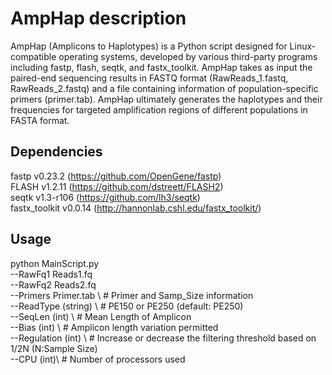 # AmpHap description
AmpHap (Amplicons to Haplotypes) is a Python script designed for Linux-compatible operating systems, developed by various third-party programs including fastp, flash, seqtk, and fastx_toolkit. AmpHap takes as input the paired-end sequencing results in FASTQ format (RawReads_1.fastq, RawReads_2.fastq) and a file containing information of population-specific primers (primer.tab). AmpHap ultimately generates the haplotypes and their frequencies for targeted amplification regions of different populations in FASTA format.


## Dependencies
fastp v0.23.2 (https://github.com/OpenGene/fastp)    
FLASH v1.2.11 (https://github.com/dstreett/FLASH2)    
seqtk v1.3-r106 (https://github.com/lh3/seqtk)    
fastx_toolkit v0.0.14 (http://hannonlab.cshl.edu/fastx_toolkit/)    


## Usage
python MainScript.py     
--RawFq1 Reads1.fq \
                     --RawFq2 Reads2.fq \
                     --Primers Primer.tab \ # Primer and Samp_Size information    
                     --ReadType (string) \ # PE150 or PE250 (default: PE250)     
                     --SeqLen (int) \ # Mean Length of Amplicon      
                     --Bias (int) \ # Amplicon length variation permitted      
                     --Regulation (int) \ # Increase or decrease the filtering threshold based on 1/2N (N:Sample Size)      
                     --CPU (int)\ # Number of processors used      
                     
